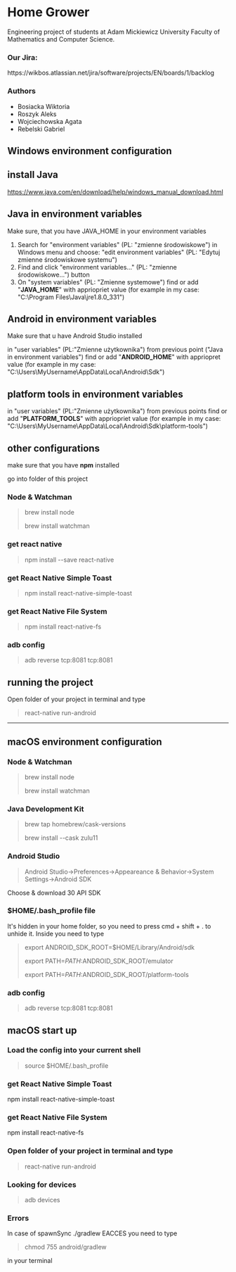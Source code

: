 # Home Grower

<p>Engineering project of students at Adam Mickiewicz University Faculty of Mathematics and Computer Science.</p>

### Our Jira:

<p>https://wikbos.atlassian.net/jira/software/projects/EN/boards/1/backlog</p>

### Authors

- Bosiacka Wiktoria
- Roszyk Aleks
- Wojciechowska Agata
- Rebelski Gabriel

## Windows environment configuration

## install Java

https://www.java.com/en/download/help/windows_manual_download.html

## Java in environment variables

Make sure, that you have JAVA_HOME in your environment variables

1. Search for "environment variables" (PL: "zmienne środowiskowe") in Windows menu and choose: "edit environment variables" (PL: "Edytuj zmienne środowiskowe systemu")
2. Find and click "environment variables..." (PL: "zmienne środowiskowe...") button
3. On "system variables" (PL: "Zmienne systemowe") find or add "**JAVA_HOME**" with appriopriet value (for example in my case: "C:\Program Files\Java\jre1.8.0_331")

## Android in environment variables

Make sure that u have Android Studio installed

in "user variables" (PL:"Zmienne użytkownika") from previous point ("Java in environment variables") find or add "**ANDROID_HOME**" with appriopret value (for example in my case: "C:\Users\MyUsername\AppData\Local\Android\Sdk")

## platform tools in environment variables

in "user variables" (PL:"Zmienne użytkownika") from previous points find or add "**PLATFORM_TOOLS**" with appriopriet value (for example in my case: "C:\Users\MyUsername\AppData\Local\Android\Sdk\platform-tools")

## other configurations

make sure that you have **npm** installed

go into folder of this project

### Node & Watchman

> brew install node
>
> brew install watchman

### get react native

> npm install --save react-native

### get React Native Simple Toast

> npm install react-native-simple-toast

### get React Native File System

> npm install react-native-fs

### adb config

> adb reverse tcp:8081 tcp:8081

## running the project

Open folder of your project in terminal and type

> react-native run-android

---

## macOS environment configuration

### Node & Watchman

> brew install node
>
> brew install watchman

### Java Development Kit

> brew tap homebrew/cask-versions
>
> brew install --cask zulu11

### Android Studio

> Android Studio->Preferences->Appeareance & Behavior->System Settings->Android SDK

Choose & download 30 API SDK

### $HOME/.bash_profile file

It's hidden in your home folder, so you need to press cmd + shift + . to unhide it. Inside you need to type

> export ANDROID_SDK_ROOT=$HOME/Library/Android/sdk
>
> export PATH=$PATH:$ANDROID_SDK_ROOT/emulator
>
> export PATH=$PATH:$ANDROID_SDK_ROOT/platform-tools

### adb config

> adb reverse tcp:8081 tcp:8081

## macOS start up

### Load the config into your current shell

> source $HOME/.bash_profile

### get React Native Simple Toast

npm install react-native-simple-toast

### get React Native File System

npm install react-native-fs

### Open folder of your project in terminal and type

> react-native run-android

### Looking for devices

> adb devices

### Errors

In case of spawnSync ./gradlew EACCES you need to type

> chmod 755 android/gradlew

in your terminal
